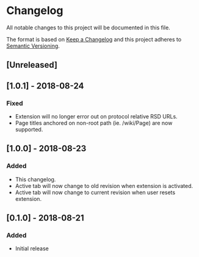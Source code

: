 # Changelog
All notable changes to this project will be documented in this file.

The format is based on [Keep a Changelog](http://keepachangelog.com/en/1.0.0/)
and this project adheres to [Semantic Versioning](http://semver.org/spec/v2.0.0.html).

## [Unreleased]

## [1.0.1] - 2018-08-24
### Fixed
- Extension will no longer error out on protocol relative RSD URLs.
- Page titles anchored on non-root path (ie. /wiki/Page) are now supported.

## [1.0.0] - 2018-08-23
### Added
- This changelog.
- Active tab will now change to old revision when extension is activated.
- Active tab will now change to current revision when user resets extension.

## [0.1.0] - 2018-08-21
### Added
- Initial release
